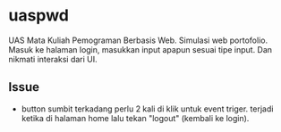 # uaspwd
UAS Mata Kuliah Pemograman Berbasis Web.
Simulasi web portofolio. Masuk ke halaman login, masukkan input apapun sesuai tipe input. Dan nikmati interaksi dari UI.

## Issue
- button sumbit terkadang perlu 2 kali di klik untuk event triger. terjadi ketika di halaman home lalu tekan "logout" (kembali ke login).
